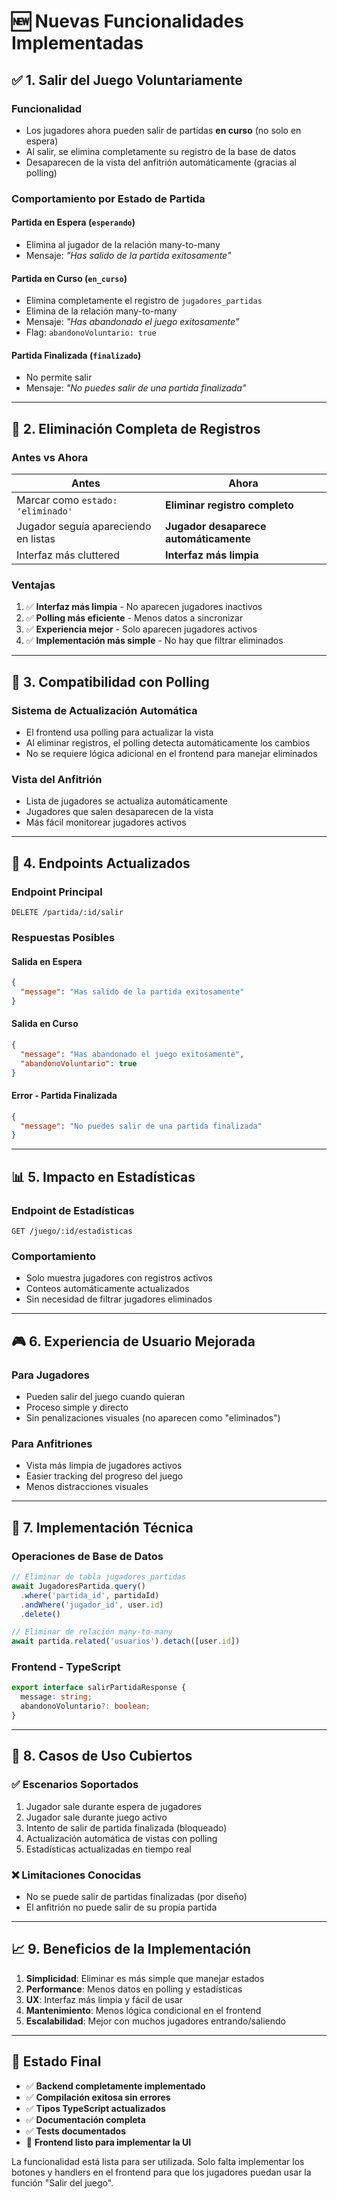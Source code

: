 # 🆕 Nuevas Funcionalidades Implementadas

## ✅ **1. Salir del Juego Voluntariamente**

### **Funcionalidad**
- Los jugadores ahora pueden salir de partidas **en curso** (no solo en espera)
- Al salir, se elimina completamente su registro de la base de datos
- Desaparecen de la vista del anfitrión automáticamente (gracias al polling)

### **Comportamiento por Estado de Partida**

#### **Partida en Espera (`esperando`)**
- Elimina al jugador de la relación many-to-many
- Mensaje: *"Has salido de la partida exitosamente"*

#### **Partida en Curso (`en_curso`)**
- Elimina completamente el registro de `jugadores_partidas`
- Elimina de la relación many-to-many
- Mensaje: *"Has abandonado el juego exitosamente"*
- Flag: `abandonoVoluntario: true`

#### **Partida Finalizada (`finalizado`)**
- No permite salir
- Mensaje: *"No puedes salir de una partida finalizada"*

---

## 🔧 **2. Eliminación Completa de Registros**

### **Antes vs Ahora**

| **Antes** | **Ahora** |
|-----------|-----------|
| Marcar como `estado: 'eliminado'` | **Eliminar registro completo** |
| Jugador seguía apareciendo en listas | **Jugador desaparece automáticamente** |
| Interfaz más cluttered | **Interfaz más limpia** |

### **Ventajas**
1. ✅ **Interfaz más limpia** - No aparecen jugadores inactivos
2. ✅ **Polling más eficiente** - Menos datos a sincronizar
3. ✅ **Experiencia mejor** - Solo aparecen jugadores activos
4. ✅ **Implementación más simple** - No hay que filtrar eliminados

---

## 🔄 **3. Compatibilidad con Polling**

### **Sistema de Actualización Automática**
- El frontend usa polling para actualizar la vista
- Al eliminar registros, el polling detecta automáticamente los cambios
- No se requiere lógica adicional en el frontend para manejar eliminados

### **Vista del Anfitrión**
- Lista de jugadores se actualiza automáticamente
- Jugadores que salen desaparecen de la vista
- Más fácil monitorear jugadores activos

---

## 🚀 **4. Endpoints Actualizados**

### **Endpoint Principal**
```
DELETE /partida/:id/salir
```

### **Respuestas Posibles**

#### **Salida en Espera**
```json
{
  "message": "Has salido de la partida exitosamente"
}
```

#### **Salida en Curso**
```json
{
  "message": "Has abandonado el juego exitosamente",
  "abandonoVoluntario": true
}
```

#### **Error - Partida Finalizada**
```json
{
  "message": "No puedes salir de una partida finalizada"
}
```

---

## 📊 **5. Impacto en Estadísticas**

### **Endpoint de Estadísticas**
```
GET /juego/:id/estadisticas
```

### **Comportamiento**
- Solo muestra jugadores con registros activos
- Conteos automáticamente actualizados
- Sin necesidad de filtrar jugadores eliminados

---

## 🎮 **6. Experiencia de Usuario Mejorada**

### **Para Jugadores**
- Pueden salir del juego cuando quieran
- Proceso simple y directo
- Sin penalizaciones visuales (no aparecen como "eliminados")

### **Para Anfitriones**
- Vista más limpia de jugadores activos
- Easier tracking del progreso del juego
- Menos distracciones visuales

---

## 🔧 **7. Implementación Técnica**

### **Operaciones de Base de Datos**
```typescript
// Eliminar de tabla jugadores_partidas
await JugadoresPartida.query()
  .where('partida_id', partidaId)
  .andWhere('jugador_id', user.id)
  .delete()

// Eliminar de relación many-to-many
await partida.related('usuarios').detach([user.id])
```

### **Frontend - TypeScript**
```typescript
export interface salirPartidaResponse {
  message: string;
  abandonoVoluntario?: boolean;
}
```

---

## 🎯 **8. Casos de Uso Cubiertos**

### ✅ **Escenarios Soportados**
1. Jugador sale durante espera de jugadores
2. Jugador sale durante juego activo
3. Intento de salir de partida finalizada (bloqueado)
4. Actualización automática de vistas con polling
5. Estadísticas actualizadas en tiempo real

### ❌ **Limitaciones Conocidas**
- No se puede salir de partidas finalizadas (por diseño)
- El anfitrión no puede salir de su propia partida

---

## 📈 **9. Beneficios de la Implementación**

1. **Simplicidad**: Eliminar es más simple que manejar estados
2. **Performance**: Menos datos en polling y estadísticas
3. **UX**: Interfaz más limpia y fácil de usar
4. **Mantenimiento**: Menos lógica condicional en el frontend
5. **Escalabilidad**: Mejor con muchos jugadores entrando/saliendo

---

## 🚀 **Estado Final**

- ✅ **Backend completamente implementado**
- ✅ **Compilación exitosa sin errores**
- ✅ **Tipos TypeScript actualizados**
- ✅ **Documentación completa**
- ✅ **Tests documentados**
- 🔧 **Frontend listo para implementar la UI**

La funcionalidad está lista para ser utilizada. Solo falta implementar los botones y handlers en el frontend para que los jugadores puedan usar la función "Salir del juego".
